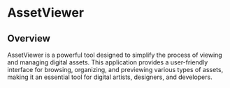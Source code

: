 # AssetViewer
## Overview
AssetViewer is a powerful tool designed to simplify the process of viewing and managing digital assets. This application provides a user-friendly interface for browsing, organizing, and previewing various types of assets, making it an essential tool for digital artists, designers, and developers.
